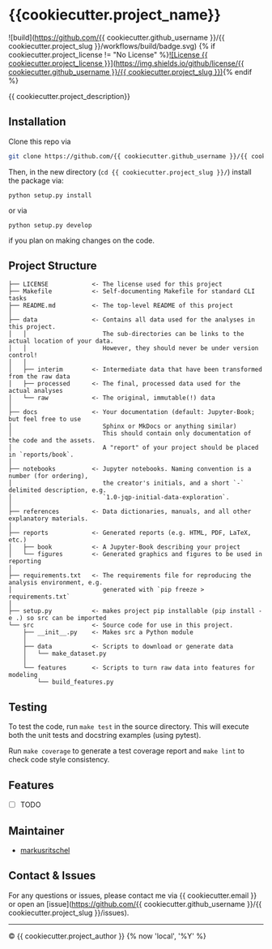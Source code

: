 # {{cookiecutter.project_name}}

![build](https://github.com/{{ cookiecutter.github_username }}/{{ cookiecutter.project_slug }}/workflows/build/badge.svg)
{% if cookiecutter.project_license != "No License" %}[![License {{ cookiecutter.project_license }}](https://img.shields.io/github/license/{{ cookiecutter.github_username }}/{{ cookiecutter.project_slug }})](./LICENSE){% endif %}


{{ cookiecutter.project_description}}


## Installation
Clone this repo via
```bash
git clone https://github.com/{{ cookiecutter.github_username }}/{{ cookiecutter.project_slug }}
```
Then, in the new directory (`cd {{ cookiecutter.project_slug }}/`) install the package via:
```
python setup.py install
```
or via
```
python setup.py develop
```
if you plan on making changes on the code.



## Project Structure

    ├── LICENSE            <- The license used for this project
    ├── Makefile           <- Self-documenting Makefile for standard CLI tasks
    ├── README.md          <- The top-level README of this project
    │
    ├── data               <- Contains all data used for the analyses in this project.
    │   │                     The sub-directories can be links to the actual location of your data.
    │   │                     However, they should never be under version control!
    │   │
    │   ├── interim        <- Intermediate data that have been transformed from the raw data
    │   ├── processed      <- The final, processed data used for the actual analyses
    │   └── raw            <- The original, immutable(!) data
    │
    ├── docs               <- Your documentation (default: Jupyter-Book; but feel free to use 
    │                         Sphinx or MkDocs or anything similar)
    │                         This should contain only documentation of the code and the assets.
    │                         A "report" of your project should be placed in `reports/book`.
    │
    ├── notebooks          <- Jupyter notebooks. Naming convention is a number (for ordering),
    │                         the creator's initials, and a short `-` delimited description, e.g.
    │                         `1.0-jqp-initial-data-exploration`.
    │
    ├── references         <- Data dictionaries, manuals, and all other explanatory materials.
    │
    ├── reports            <- Generated reports (e.g. HTML, PDF, LaTeX, etc.)
    │   ├── book           <- A Jupyter-Book describing your project
    │   └── figures        <- Generated graphics and figures to be used in reporting
    │
    ├── requirements.txt   <- The requirements file for reproducing the analysis environment, e.g.
    │                         generated with `pip freeze > requirements.txt`
    │
    ├── setup.py           <- makes project pip installable (pip install -e .) so src can be imported
    └── src                <- Source code for use in this project.
        ├── __init__.py    <- Makes src a Python module
        │
        ├── data           <- Scripts to download or generate data
        │   └── make_dataset.py
        │
        └── features       <- Scripts to turn raw data into features for modeling
            └── build_features.py
     


## Testing
To test the code, run `make test` in the source directory.
This will execute both the unit tests and docstring examples (using pytest).

Run `make coverage` to generate a test coverage report and `make lint` to check code style consistency.


## Features
* [ ] TODO


## Maintainer
- [markusritschel](https://github.com/markusritschel)


## Contact & Issues
For any questions or issues, please contact me via {{ cookiecutter.email }} or open an [issue](https://github.com/{{ cookiecutter.github_username }}/{{ cookiecutter.project_slug }}/issues).


---
&copy; {{ cookiecutter.project_author }} {% now 'local', '%Y' %}
